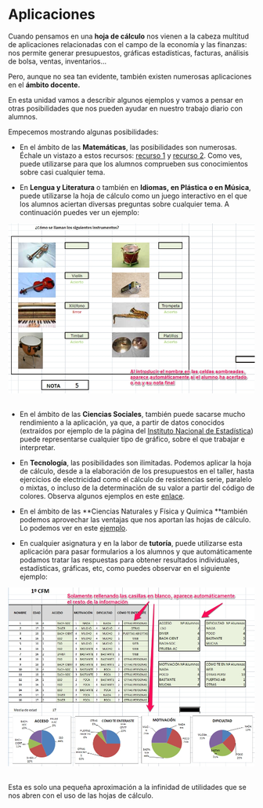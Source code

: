 # Aplicaciones

Cuando pensamos en una **hoja de cálculo** nos vienen a la cabeza multitud de aplicaciones relacionadas con el campo de la economía y las finanzas: nos permite generar presupuestos, gráficas estadísticas, facturas, análisis de bolsa, ventas, inventarios...

Pero, aunque no sea tan evidente, también existen numerosas aplicaciones en el **ámbito docente.** 

En esta unidad vamos a describir algunos ejemplos y vamos a pensar en otras posibilidades que nos pueden ayudar en nuestro trabajo diario con alumnos.

Empecemos mostrando algunas posibilidades:

- En el ámbito de las **Matemáticas**, las posibilidades son numerosas. Échale un vistazo a estos recursos: [recurso 1](http://www.educarm.es/templates/portal/images/ficheros/alumnos/1/secciones/4/contenidos/859/Index.htm) y [recurso 2](http://recursostic.educacion.es/descartes/web/materiales_didacticos/suma1/#intro). Como ves, puede utilizarse para que los alumnos comprueben sus conocimientos sobre casi cualquier tema.

- En **Lengua y Literatura** o también en **Idiomas, **en** Plástica **o en** Música**, puede utilizarse la hoja de cálculo como un juego interactivo en el que los alumnos aciertan diversas preguntas sobre cualquier tema. A continuación puedes ver un ejemplo:

![1 04 Captura de pantalla propia Juego de los aciertos aplicado al área de Música](img/Captura_4.jpg) 

- En el ámbito de las **Ciencias Sociales**, también puede sacarse mucho rendimiento a la aplicación, ya que, a partir de datos conocidos (extraídos por ejemplo de la página del [Instituto Nacional de Estadística](http://www.ine.es/)) puede representarse cualquier tipo de gráfico, sobre el que trabajar e interpretar. 

- En **Tecnología**, las posibilidades son ilimitadas. Podemos aplicar la hoja de cálculo, desde a la elaboración de los presupuestos en el taller, hasta ejercicios de electricidad como el cálculo de resistencias serie, paralelo o mixtas, o incluso de la determinación de su valor a partir del código de colores. Observa algunos ejemplos en este [enlace](http://platea.pntic.mec.es/~lgonzale/tic/calculo/circuitos.html).

- En el ámbito de las **Ciencias Naturales y Física y Química **también podemos aprovechar las ventajas que nos aportan las hojas de cálculo. Lo podemos ver en este [ejemplo](https://fisquiweb.es/hojascalc.htm).

- En cualquier asignatura y en la labor de **tutoría**, puede utilizarse esta aplicación para pasar formularios a los alumnos y que automáticamente podamos tratar las respuestas para obtener resultados individuales, estadísticas, gráficas, etc, como puedes observar en el siguiente ejemplo:

![1 05 Captura de pantalla propia Resultados de encuestas en una hoja de cálculo](img/Captura_3.jpg) 

Esta es solo una pequeña aproximación a la infinidad de utilidades que se nos abren con el uso de las hojas de cálculo.